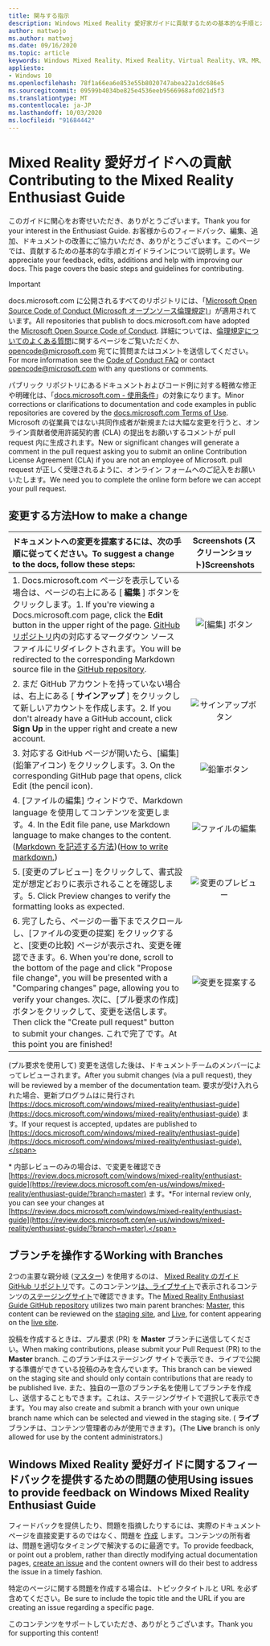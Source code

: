 ```yaml
---
title: 関与する指示
description: Windows Mixed Reality 愛好家ガイドに貢献するための基本的な手順とガイドラインについて説明します。 フィードバック、編集、追加、およびヘルプをお待ちしています。
author: mattwojo
ms.author: mattwoj
ms.date: 09/16/2020
ms.topic: article
keywords: Windows Mixed Reality、Mixed Reality、Virtual Reality、VR、MR、フィードバック、フィードバックハブ、バグ
appliesto:
- Windows 10
ms.openlocfilehash: 78f1a66ea6e853e55b8020747abea22a1dc686e5
ms.sourcegitcommit: 09599b4034be825e4536eeb9566968afd021d5f3
ms.translationtype: MT
ms.contentlocale: ja-JP
ms.lasthandoff: 10/03/2020
ms.locfileid: "91684442"
---
```

# <a name="contributing-to-the-mixed-reality-enthusiast-guide"></a><span data-ttu-id="d2966-105">Mixed Reality 愛好ガイドへの貢献</span><span class="sxs-lookup"><span data-stu-id="d2966-105">Contributing to the Mixed Reality Enthusiast Guide</span></span>

<span data-ttu-id="d2966-106">このガイドに関心をお寄せいただき、ありがとうございます。</span><span class="sxs-lookup"><span data-stu-id="d2966-106">Thank you for your interest in the Enthusiast Guide.</span></span> <span data-ttu-id="d2966-107">お客様からのフィードバック、編集、追加、ドキュメントの改善にご協力いただき、ありがとうございます。このページでは、貢献するための基本的な手順とガイドラインについて説明します。</span><span class="sxs-lookup"><span data-stu-id="d2966-107">We appreciate your feedback, edits, additions and help with improving our docs. This page covers the basic steps and guidelines for contributing.</span></span>

> [!IMPORTANT]
> <span data-ttu-id="d2966-108">docs.microsoft.com に公開されるすべてのリポジトリには、「[Microsoft Open Source Code of Conduct (Microsoft オープンソース倫理規定)](https://opensource.microsoft.com/codeofconduct/)」が適用されています。</span><span class="sxs-lookup"><span data-stu-id="d2966-108">All repositories that publish to docs.microsoft.com have adopted the [Microsoft Open Source Code of Conduct](https://opensource.microsoft.com/codeofconduct/).</span></span> <span data-ttu-id="d2966-109">詳細については、[倫理規定についてのよくある質問](https://opensource.microsoft.com/codeofconduct/faq/)に関するページをご覧いただくか、[opencode@microsoft.com](mailto:opencode@microsoft.com) 宛てに質問またはコメントを送信してください。</span><span class="sxs-lookup"><span data-stu-id="d2966-109">For more information see the [Code of Conduct FAQ](https://opensource.microsoft.com/codeofconduct/faq/) or contact [opencode@microsoft.com](mailto:opencode@microsoft.com) with any questions or comments.</span></span><br>
>
> <span data-ttu-id="d2966-110">パブリック リポジトリにあるドキュメントおよびコード例に対する軽微な修正や明確化は、「[docs.microsoft.com - 使用条件](https://docs.microsoft.com/legal/termsofuse)」の対象になります。</span><span class="sxs-lookup"><span data-stu-id="d2966-110">Minor corrections or clarifications to documentation and code examples in public repositories are covered by the [docs.microsoft.com Terms of Use](https://docs.microsoft.com/legal/termsofuse).</span></span> <span data-ttu-id="d2966-111">Microsoft の従業員ではない共同作成者が新規または大幅な変更を行うと、オンライン貢献者使用許諾契約書 (CLA) の提出をお願いするコメントが pull request 内に生成されます。</span><span class="sxs-lookup"><span data-stu-id="d2966-111">New or significant changes will generate a comment in the pull request asking you to submit an online Contribution License Agreement (CLA) if you are not an employee of Microsoft.</span></span> <span data-ttu-id="d2966-112">pull request が正しく受理されるように、オンライン フォームへのご記入をお願いいたします。</span><span class="sxs-lookup"><span data-stu-id="d2966-112">We need you to complete the online form before we can accept your pull request.</span></span>

## <a name="how-to-make-a-change"></a><span data-ttu-id="d2966-113">変更する方法</span><span class="sxs-lookup"><span data-stu-id="d2966-113">How to make a change</span></span>

| <span data-ttu-id="d2966-114">ドキュメントへの変更を提案するには、次の手順に従ってください。</span><span class="sxs-lookup"><span data-stu-id="d2966-114">To suggest a change to the docs, follow these steps:</span></span> | <span data-ttu-id="d2966-115">Screenshots (スクリーンショット)</span><span class="sxs-lookup"><span data-stu-id="d2966-115">Screenshots</span></span> |
| :------------------- | :--------: |
| <span data-ttu-id="d2966-116">1. Docs.microsoft.com ページを表示している場合は、ページの右上にある [ **編集** ] ボタンをクリックします。</span><span class="sxs-lookup"><span data-stu-id="d2966-116">1. If you're viewing a Docs.microsoft.com page, click the **Edit** button in the upper right of the page.</span></span>  <span data-ttu-id="d2966-117">[GitHub リポジトリ](https://github.com/MicrosoftDocs/mixedreality-enthusiast-guide)内の対応するマークダウン ソース ファイルにリダイレクトされます。</span><span class="sxs-lookup"><span data-stu-id="d2966-117">You will be redirected to the corresponding Markdown source file in the [GitHub repository](https://github.com/MicrosoftDocs/mixedreality-enthusiast-guide).</span></span> | ![[編集] ボタン](images/edit_button.jpg) |
| <span data-ttu-id="d2966-119">2. まだ GitHub アカウントを持っていない場合は、右上にある [ **サインアップ** ] をクリックして新しいアカウントを作成します。</span><span class="sxs-lookup"><span data-stu-id="d2966-119">2. If you don't already have a GitHub account, click **Sign Up** in the upper right and create a new account.</span></span> | ![サインアップボタン](images/signup-for-github-button.png)|
| <span data-ttu-id="d2966-121">3. 対応する GitHub ページが開いたら、[編集] (鉛筆アイコン) をクリックします。</span><span class="sxs-lookup"><span data-stu-id="d2966-121">3. On the corresponding GitHub page that opens, click Edit (the pencil icon).</span></span> | ![鉛筆ボタン](images/pencil_button.jpg)|
| <span data-ttu-id="d2966-123">4. [ファイルの編集] ウィンドウで、Markdown language を使用してコンテンツを変更します。</span><span class="sxs-lookup"><span data-stu-id="d2966-123">4. In the Edit file pane, use Markdown language to make changes to the content.</span></span> <span data-ttu-id="d2966-124">([Markdown を記述する方法](https://help.github.com/articles/basic-writing-and-formatting-syntax/))</span><span class="sxs-lookup"><span data-stu-id="d2966-124">([How to write markdown.](https://help.github.com/articles/basic-writing-and-formatting-syntax/))</span></span>| ![ファイルの編集](images/edit-in-github.png)|
| <span data-ttu-id="d2966-126">5. [変更のプレビュー] をクリックして、書式設定が想定どおりに表示されることを確認します。</span><span class="sxs-lookup"><span data-stu-id="d2966-126">5. Click Preview changes to verify the formatting looks as expected.</span></span> | ![変更のプレビュー](images/edit-in-github.png)|
| <span data-ttu-id="d2966-128">6. 完了したら、ページの一番下までスクロールし、[ファイルの変更の提案] をクリックすると、[変更の比較] ページが表示され、変更を確認できます。</span><span class="sxs-lookup"><span data-stu-id="d2966-128">6. When you're done, scroll to the bottom of the page and click "Propose file change", you will be presented with a "Comparing changes" page, allowing you to verify your changes.</span></span> <span data-ttu-id="d2966-129">次に、[プル要求の作成] ボタンをクリックして、変更を送信します。</span><span class="sxs-lookup"><span data-stu-id="d2966-129">Then click the "Create pull request" button to submit your changes.</span></span> <span data-ttu-id="d2966-130">これで完了です。</span><span class="sxs-lookup"><span data-stu-id="d2966-130">At this point you are finished!</span></span> | ![変更を提案する](images/propose.jpg)|

<span data-ttu-id="d2966-132">(プル要求を使用して) 変更を送信した後は、ドキュメントチームのメンバーによってレビューされます。</span><span class="sxs-lookup"><span data-stu-id="d2966-132">After you submit changes (via a pull request), they will be reviewed by a member of the documentation team.</span></span> <span data-ttu-id="d2966-133">要求が受け入れられた場合、更新プログラムはに発行され [https://docs.microsoft.com/windows/mixed-reality/enthusiast-guide](https://docs.microsoft.com/windows/mixed-reality/enthusiast-guide) ます。</span><span class="sxs-lookup"><span data-stu-id="d2966-133">If your request is accepted, updates are published to [https://docs.microsoft.com/windows/mixed-reality/enthusiast-guide](https://docs.microsoft.com/windows/mixed-reality/enthusiast-guide).</span></span>

<span data-ttu-id="d2966-134">\* 内部レビューのみの場合は、で変更を確認でき [https://review.docs.microsoft.com/windows/mixed-reality/enthusiast-guide](https://review.docs.microsoft.com/en-us/windows/mixed-reality/enthusiast-guide/?branch=master) ます。</span><span class="sxs-lookup"><span data-stu-id="d2966-134">\*For internal review only, you can see your changes at [https://review.docs.microsoft.com/windows/mixed-reality/enthusiast-guide](https://review.docs.microsoft.com/en-us/windows/mixed-reality/enthusiast-guide/?branch=master).</span></span>

## <a name="working-with-branches"></a><span data-ttu-id="d2966-135">ブランチを操作する</span><span class="sxs-lookup"><span data-stu-id="d2966-135">Working with Branches</span></span>

<span data-ttu-id="d2966-136">2つの主要な親分岐 ([マスター](https://github.com/MicrosoftDocs/mixedreality-enthusiast-guide/tree/master)) を使用するのは、 [Mixed Reality のガイド GitHub リポジトリ](https://github.com/MicrosoftDocs/mixedreality-enthusiast-guide)です。このコンテンツ[は、](https://github.com/MicrosoftDocs/mixedreality-enthusiast-guide/tree/live)[ライブサイト](https://docs.microsoft.com/windows/mixed-reality/enthusiast-guide)で表示されるコンテンツの[ステージングサイト](https://review.docs.microsoft.com/windows/mixed-reality/enthusiast-guide)で確認できます。</span><span class="sxs-lookup"><span data-stu-id="d2966-136">The [Mixed Reality Enthusiast Guide GitHub repository](https://github.com/MicrosoftDocs/mixedreality-enthusiast-guide) utilizes two main parent branches: [Master](https://github.com/MicrosoftDocs/mixedreality-enthusiast-guide/tree/master), this content can be reviewed on the [staging site](https://review.docs.microsoft.com/windows/mixed-reality/enthusiast-guide), and [Live](https://github.com/MicrosoftDocs/mixedreality-enthusiast-guide/tree/live), for content appearing on the [live site](https://docs.microsoft.com/windows/mixed-reality/enthusiast-guide).</span></span>

<span data-ttu-id="d2966-137">投稿を作成するときは、プル要求 (PR) を **Master** ブランチに送信してください。</span><span class="sxs-lookup"><span data-stu-id="d2966-137">When making contributions, please submit your Pull Request (PR) to the **Master** branch.</span></span> <span data-ttu-id="d2966-138">このブランチはステージング サイトで表示でき、ライブで公開する準備ができている投稿のみを含んでいます。</span><span class="sxs-lookup"><span data-stu-id="d2966-138">This branch can be viewed on the staging site and should only contain contributions that are ready to be published live.</span></span> <span data-ttu-id="d2966-139">また、独自の一意のブランチ名を使用してブランチを作成し、送信することもできます。これは、ステージングサイトで選択して表示できます。</span><span class="sxs-lookup"><span data-stu-id="d2966-139">You may also create and submit a branch with your own unique branch name which can be selected and viewed in the staging site.</span></span> <span data-ttu-id="d2966-140">( **ライブ** ブランチは、コンテンツ管理者のみが使用できます)。</span><span class="sxs-lookup"><span data-stu-id="d2966-140">(The **Live** branch is only allowed for use by the content administrators.)</span></span>

## <a name="using-issues-to-provide-feedback-on-windows-mixed-reality-enthusiast-guide"></a><span data-ttu-id="d2966-141">Windows Mixed Reality 愛好ガイドに関するフィードバックを提供するための問題の使用</span><span class="sxs-lookup"><span data-stu-id="d2966-141">Using issues to provide feedback on Windows Mixed Reality Enthusiast Guide</span></span>

<span data-ttu-id="d2966-142">フィードバックを提供したり、問題を指摘したりするには、実際のドキュメントページを直接変更するのではなく、問題を [作成](https://github.com/MicrosoftDocs/mixedreality-enthusiast-guide/issues) します。コンテンツの所有者は、問題を適切なタイミングで解決するのに最適です。</span><span class="sxs-lookup"><span data-stu-id="d2966-142">To provide feedback, or point out a problem, rather than directly modifying actual documentation pages, [create an issue](https://github.com/MicrosoftDocs/mixedreality-enthusiast-guide/issues) and the content owners will do their best to address the issue in a timely fashion.</span></span>

<span data-ttu-id="d2966-143">特定のページに関する問題を作成する場合は、トピックタイトルと URL を必ず含めてください。</span><span class="sxs-lookup"><span data-stu-id="d2966-143">Be sure to include the topic title and the URL if you are creating an issue regarding a specific page.</span></span>

<span data-ttu-id="d2966-144">このコンテンツをサポートしていただき、ありがとうございます。</span><span class="sxs-lookup"><span data-stu-id="d2966-144">Thank you for supporting this content!</span></span>

